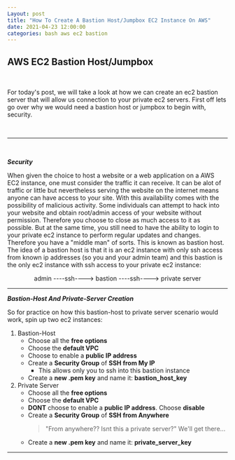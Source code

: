 ```yaml
---
Layout: post 
title: "How To Create A Bastion Host/Jumpbox EC2 Instance On AWS"
date: 2021-04-23 12:00:00
categories: bash aws ec2 bastion
---
```


## **AWS EC2 Bastion Host/Jumpbox**

<br>

For today's post, we will take a look at how we can create an ec2 bastion server that will allow us connection to your private ec2 servers. First off lets go over why we would need a bastion host or jumpbox to begin with, security.

<br>

---
<br>

**_Security_**

When given the choice to host a website or a web application on a AWS EC2 instance, one must consider the traffic it can receive. It can be alot of traffic or little but nevertheless serving the website on the internet means anyone can have access to your site. With this availability comes with the possibility of malicious activity. Some individuals can attempt to hack into your website and obtain root/admin access of your website without permission. Therefore you choose to close as much access to it as possible. But at the same time, you still need to have the ability to login to your private ec2 instance to perform regular updates and changes. Therefore you have a "middle man" of sorts. This is known as bastion host. The idea of a bastion host is that it is an ec2 instance with only ssh access from known ip addresses (so you and your admin team) and this bastion is the only ec2 instance with ssh access to your private ec2 instance: 

<p align="center">
admin ----ssh----> bastion ----ssh----> private server
</p>

---


**_Bastion-Host And Private-Server Creation_**

So for practice on how this bastion-host to private server scenario would work, spin up two ec2 instances: 

1. Bastion-Host
    * Choose all the **free options** 
    * Choose the **default VPC**
    * Choose to enable a **public IP address**
    * Create a **Security Group** of **SSH from My IP**
        * This allows only you to ssh into this bastion instance
    * Create a **new .pem key** and name it: **bastion_host_key**
2. Private Server
    * Choose all the **free options**
    * Choose the **default VPC**
    * **DONT** choose to enable a **public IP address**. Choose **disable**
    * Create a **Security Group** of **SSH from Anywhere**
        > "From anywhere?? Isnt this a private server?" We'll get there...
    * Create a **new .pem key** and name it: **private_server_key**


---